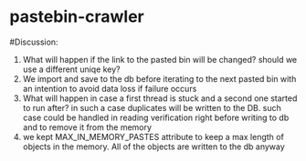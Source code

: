 # pastebin-crawler


#Discussion:
1. What will happen if the link to the pasted bin will be changed? should we use a different uniqe key?
2. We import and save to the db before iterating to the next pasted bin with an intention to avoid data loss if failure occurs 
3. What will happen in case a first thread is stuck and a second one started to run after? in such a case duplicates will be written to the DB. such case could be handled in reading verification right before writing to db and to remove it from the memory
4. we kept MAX_IN_MEMORY_PASTES attribute to keep a max length of objects in the memory. All of the objects are written to the db anyway